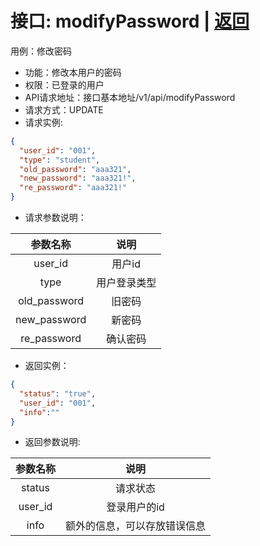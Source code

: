 # 接口: modifyPassword | [返回](../Markdown/ModifyPassword.md)
用例：修改密码

* 功能：修改本用户的密码
* 权限：已登录的用户
* API请求地址：接口基本地址/v1/api/modifyPassword
* 请求方式：UPDATE
* 请求实例:
```json
{
  "user_id": "001",
  "type": "student",
  "old_password": "aaa321",
  "new_password": "aaa321!",
  "re_password": "aaa321!"
}
```
* 请求参数说明：

|   参数名称   |     说明     |
| :----------: | :----------: |
|   user_id    |    用户id    |
|     type     | 用户登录类型 |
| old_password |    旧密码    |
| new_password |    新密码    |
| re_password  |   确认密码   |

* 返回实例：
```json
{
  "status": "true",
  "user_id": "001",
  "info":""
}
```
* 返回参数说明:

| 参数名称 |             说明             |
| :------: | :--------------------------: |
|  status  |           请求状态           |
| user_id  |         登录用户的id         |
|   info   | 额外的信息，可以存放错误信息 |
